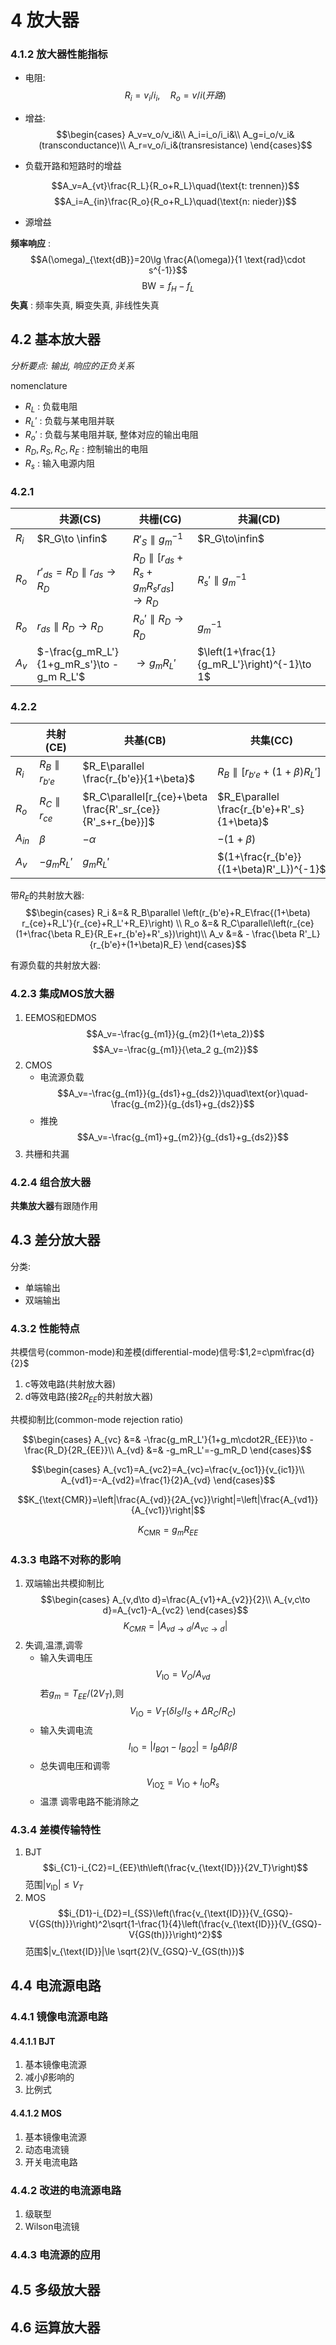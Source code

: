 # 4 放大器

### 4.1.2 放大器性能指标

- 电阻:
    $$R_i=v_i/i_i,\quad R_o=v/i(开路)$$
- 增益:
    $$\begin{cases}
        A_v=v_o/v_i&\\
        A_i=i_o/i_i&\\
        A_g=i_o/v_i&(transconductance)\\
        A_r=v_o/i_i&(transresistance)
    \end{cases}$$

- 负载开路和短路时的增益

    $$A_v=A_{vt}\frac{R_L}{R_o+R_L}\quad(\text{t: trennen})$$
    $$A_i=A_{in}\frac{R_o}{R_o+R_L}\quad(\text{n: nieder})$$
- 源增益

**频率响应** : 
$$A(\omega)_{\text{dB}}=20\lg \frac{A(\omega)}{1 \text{rad}\cdot s^{-1}}$$
$$\text{BW}=f_H-f_L$$
**失真** : 频率失真, 瞬变失真, 非线性失真

## 4.2 基本放大器

*分析要点: 输出, 响应的正负关系*

nomenclature
- $R_L$ : 负载电阻
- $R_L'$ : 负载与某电阻并联
- $R_o'$ : 负载与某电阻并联, 整体对应的输出电阻
- $R_D,R_S,R_C,R_E$ : 控制输出的电阻
- $R_s$ : 输入电源内阻
### 4.2.1 


| |共源(CS)|共栅(CG)|共漏(CD)|
|-|-|-|-|
|$R_i$|$R_G\to \infin$|$R'_S\parallel g_m^{-1}$|$R_G\to\infin$|
|$R_o$|$r'_{ds}=R_D\parallel r_{ds}\to R_D$|$R_D\parallel [r_{ds}+R_s+g_mR_s r_{ds}]\to R_D$|$R_s'\parallel g_m^{-1}$|
|$R_o$|$r_{ds}\parallel R_D\to R_D$|$R_o'\parallel R_D\to R_D$|$g_m^{-1}$|
|$A_v$|$-\frac{g_mR_L'}{1+g_mR_s'}\to -g_m R_L'$|$\to g_mR_L'$|$\left(1+\frac{1}{g_mR_L'}\right)^{-1}\to 1$|


### 4.2.2

| |共射(CE)|共基(CB)|共集(CC)|
|-|-|-|-|
|$R_i$|$R_B\parallel r_{b'e}$|$R_E\parallel \frac{r_{b'e}}{1+\beta}$|$R_B\parallel [r_{b'e}+(1+\beta)R_L']$|
|$R_o$|$R_C\parallel r_{ce}$|$R_C\parallel[r_{ce}+\beta \frac{R'_sr_{ce}}{R'_s+r_{be}}]$|$R_E\parallel \frac{r_{b'e}+R'_s}{1+\beta}$|
|$A_{in}$|$\beta$|$-\alpha$|$-(1+\beta)$|
|$A_v$|$-g_mR_L'$|$g_mR_L'$|$(1+\frac{r_{b'e}}{(1+\beta)R'_L})^{-1}$|

带$R_E$的共射放大器:
$$\begin{cases}
    R_i &=& R_B\parallel \left(r_{b'e}+R_E\frac{(1+\beta) r_{ce}+R_L'}{r_{ce}+R_L'+R_E}\right) \\
    R_o &=& R_C\parallel\left(r_{ce}(1+\frac{\beta R_E}{R_E+r_{b'e}+R'_s})\right)\\
    A_v &=& - \frac{\beta R'_L}{r_{b'e}+(1+\beta)R_E}
\end{cases}$$

有源负载的共射放大器:


### 4.2.3 集成MOS放大器

1. EEMOS和EDMOS
$$A_v=-\frac{g_{m1}}{g_{m2}(1+\eta_2)}$$
$$A_v=-\frac{g_{m1}}{\eta_2 g_{m2}}$$
2. CMOS
    - 电流源负载
    $$A_v=-\frac{g_{m1}}{g_{ds1}+g_{ds2}}\quad\text{or}\quad-\frac{g_{m2}}{g_{ds1}+g_{ds2}}$$
    - 推挽
    $$A_v=-\frac{g_{m1}+g_{m2}}{g_{ds1}+g_{ds2}}$$
3. 共栅和共漏

### 4.2.4 组合放大器
**共集放大器**有跟随作用

## 4.3 差分放大器

分类:
- 单端输出
- 双端输出

### 4.3.2 性能特点

共模信号(common-mode)和差模(differential-mode)信号:$1,2=c\pm\frac{d}{2}$

1. c等效电路(共射放大器)
2. d等效电路(接$2R_{EE}$的共射放大器)

共模抑制比(common-mode rejection ratio)

$$\begin{cases}
    A_{vc} &=& -\frac{g_mR_L'}{1+g_m\cdot2R_{EE}}\to -\frac{R_D}{2R_{EE}}\\
    A_{vd} &=& -g_mR_L'=-g_mR_D
\end{cases}$$

$$\begin{cases}
    A_{vc1}=A_{vc2}=A_{vc}=\frac{v_{oc1}}{v_{ic1}}\\
    A_{vd1}=-A_{vd2}=\frac{1}{2}A_{vd}
\end{cases}$$

$$K_{\text{CMR}}=\left|\frac{A_{vd}}{2A_{vc}}\right|=\left|\frac{A_{vd1}}{A_{vc1}}\right|$$

$$K_{\text{CMR}}=g_mR_{EE}$$

### 4.3.3 电路不对称的影响


1. 双端输出共模抑制比
    $$\begin{cases}
        A_{v,d\to d}=\frac{A_{v1}+A_{v2}}{2}\\
        A_{v,c\to d}=A_{vc1}-A_{vc2}
    \end{cases}$$
    $$K_{CMR}=|A_{vd\to d}/A_{vc\to d}|$$
2. 失调,温漂,调零
    - 输入失调电压
        $$V_{\text{IO}}=V_O/A_{vd}$$
        若$g_m=T_{EE}/(2V_T)$,则
        $$V_{\text{IO}}=V_T(\delta I_S/I_S+\Delta R_C/R_C)$$
    - 输入失调电流
        $$I_{\text{IO}}=|I_{BQ1}-I_{BQ2}|=I_B\Delta \beta/\beta$$
    - 总失调电压和调零
        $$V_{\text{IO}\sum}=V_{\text{IO}}+I_{\text{IO}}R_s$$
    - 温漂
        调零电路不能消除之

### 4.3.4 差模传输特性

1. BJT
    $$i_{C1}-i_{C2}=I_{EE}\th\left(\frac{v_{\text{ID}}}{2V_T}\right)$$
    范围$|v_{\text{ID}}|\le V_T$
2. MOS
    $$i_{D1}-i_{D2}=I_{SS}\left(\frac{v_{\text{ID}}}{V_{GSQ}-V{GS(th)}}\right)^2\sqrt{1-\frac{1}{4}\left(\frac{v_{\text{ID}}}{V_{GSQ}-V{GS(th)}}\right)^2}$$
    范围$|v_{\text{ID}}|\le \sqrt{2}(V_{GSQ}-V_{GS(th)})$

## 4.4 电流源电路

### 4.4.1 镜像电流源电路
#### 4.4.1.1 BJT
1. 基本镜像电流源
2. 减小$\beta$影响的
3. 比例式
#### 4.4.1.2 MOS
1. 基本镜像电流源
2. 动态电流镜
3. 开关电流电路
### 4.4.2 改进的电流源电路
1. 级联型
2. Wilson电流镜
### 4.4.3 电流源的应用

## 4.5 多级放大器

## 4.6 运算放大器